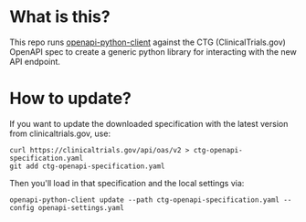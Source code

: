 # What is this?

This repo runs [openapi-python-client](https://github.com/openapi-generators/openapi-python-client) against the CTG (ClinicalTrials.gov) OpenAPI spec to create a generic python library for interacting with the new API endpoint.

# How to update?

If you want to update the downloaded specification with the latest version from clinicaltrials.gov, use: 

```
curl https://clinicaltrials.gov/api/oas/v2 > ctg-openapi-specification.yaml
git add ctg-openapi-specification.yaml
```

Then you'll load in that specification and the local settings via:

```
openapi-python-client update --path ctg-openapi-specification.yaml --config openapi-settings.yaml
```
